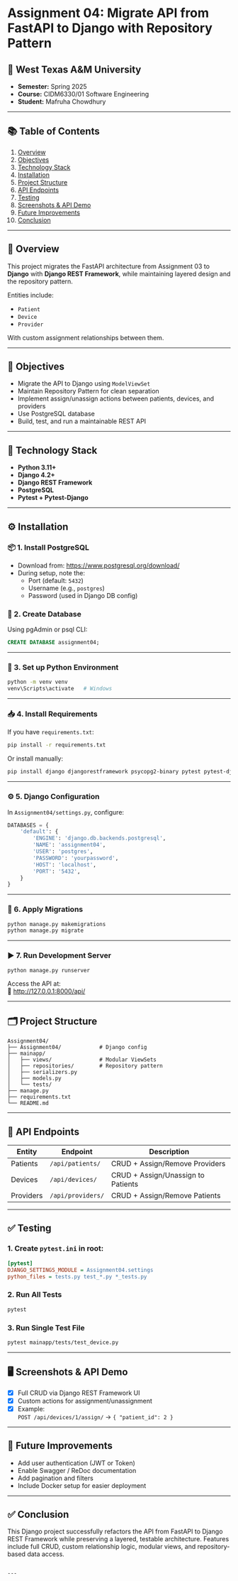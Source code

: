 
# Assignment 04: Migrate API from FastAPI to Django with Repository Pattern

## 🏫 West Texas A&M University
- **Semester:** Spring 2025  
- **Course:** CIDM6330/01 Software Engineering  
- **Student:** Mafruha Chowdhury

---

## 📚 Table of Contents

1. [Overview](#overview)  
2. [Objectives](#objectives)  
3. [Technology Stack](#technology-stack)  
4. [Installation](#installation)  
5. [Project Structure](#project-structure)  
6. [API Endpoints](#api-endpoints)  
7. [Testing](#testing)  
8. [Screenshots & API Demo](#screenshots--api-demo)  
9. [Future Improvements](#future-improvements)  
10. [Conclusion](#conclusion)

---

## 📘 Overview
This project migrates the FastAPI architecture from Assignment 03 to **Django** with **Django REST Framework**, while maintaining layered design and the repository pattern.

Entities include:
- `Patient`
- `Device`
- `Provider`

With custom assignment relationships between them.

---

## 🎯 Objectives
- Migrate the API to Django using `ModelViewSet`
- Maintain Repository Pattern for clean separation
- Implement assign/unassign actions between patients, devices, and providers
- Use PostgreSQL database
- Build, test, and run a maintainable REST API

---

## 🧰 Technology Stack

- **Python 3.11+**
- **Django 4.2+**
- **Django REST Framework**
- **PostgreSQL**
- **Pytest + Pytest-Django**

---

## ⚙️ Installation

### 📦 1. Install PostgreSQL
- Download from: https://www.postgresql.org/download/
- During setup, note the:
  - Port (default: `5432`)
  - Username (e.g., `postgres`)
  - Password (used in Django DB config)

### 🧪 2. Create Database
Using pgAdmin or psql CLI:
```sql
CREATE DATABASE assignment04;
```

---

### 🐍 3. Set up Python Environment
```bash
python -m venv venv
venv\Scripts\activate   # Windows
```

---

### 📥 4. Install Requirements
If you have `requirements.txt`:
```bash
pip install -r requirements.txt
```

Or install manually:
```bash
pip install django djangorestframework psycopg2-binary pytest pytest-django
```

---

### ⚙️ 5. Django Configuration

In `Assignment04/settings.py`, configure:

```python
DATABASES = {
    'default': {
        'ENGINE': 'django.db.backends.postgresql',
        'NAME': 'assignment04',
        'USER': 'postgres',
        'PASSWORD': 'yourpassword',
        'HOST': 'localhost',
        'PORT': '5432',
    }
}
```

---

### 🔄 6. Apply Migrations
```bash
python manage.py makemigrations
python manage.py migrate
```

---

### ▶️ 7. Run Development Server
```bash
python manage.py runserver
```

Access the API at:  
📍 http://127.0.0.1:8000/api/

---

## 🗂️ Project Structure

```
Assignment04/
├── Assignment04/            # Django config
├── mainapp/
│   ├── views/               # Modular ViewSets
│   ├── repositories/        # Repository pattern
│   ├── serializers.py
│   ├── models.py
│   └── tests/
├── manage.py
├── requirements.txt
└── README.md
```

---

## 🔌 API Endpoints

| Entity     | Endpoint                                 | Description                        |
|------------|------------------------------------------|------------------------------------|
| Patients   | `/api/patients/`                         | CRUD + Assign/Remove Providers     |
| Devices    | `/api/devices/`                          | CRUD + Assign/Unassign to Patients |
| Providers  | `/api/providers/`                        | CRUD + Assign/Remove Patients      |

---

## ✅ Testing

### 1. Create `pytest.ini` in root:
```ini
[pytest]
DJANGO_SETTINGS_MODULE = Assignment04.settings
python_files = tests.py test_*.py *_tests.py
```

### 2. Run All Tests
```bash
pytest
```

### 3. Run Single Test File
```bash
pytest mainapp/tests/test_device.py
```

---

## 🖥️ Screenshots & API Demo

- [x] Full CRUD via Django REST Framework UI
- [x] Custom actions for assignment/unassignment
- [x] Example:  
  `POST /api/devices/1/assign/` → `{ "patient_id": 2 }`

---

## 🚀 Future Improvements
- Add user authentication (JWT or Token)
- Enable Swagger / ReDoc documentation
- Add pagination and filters
- Include Docker setup for easier deployment

---

## ✅ Conclusion
This Django project successfully refactors the API from FastAPI to Django REST Framework while preserving a layered, testable architecture. Features include full CRUD, custom relationship logic, modular views, and repository-based data access.

```

---
